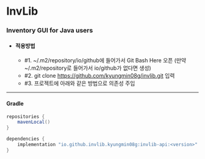 # InvLib

### Inventory GUI for Java users

* #### 적용방법
  * #1. ~/.m2/repository/io/github에 들어가서 Git Bash Here 오픈
      (만약 ~/.m2/repository로 들어가서 io/github가 없다면 생성)
  * #2. git clone https://github.com/kyungmin08g/invlib.git 입력
  * #3. 프로젝트에 아래와 같은 방법으로 의존성 주입

---

#### Gradle

```java
repositories {
    mavenLocal()
}
```

```java
dependencies {
    implementation "io.github.invlib.kyungmin08g:invlib-api:<version>"
}
```
